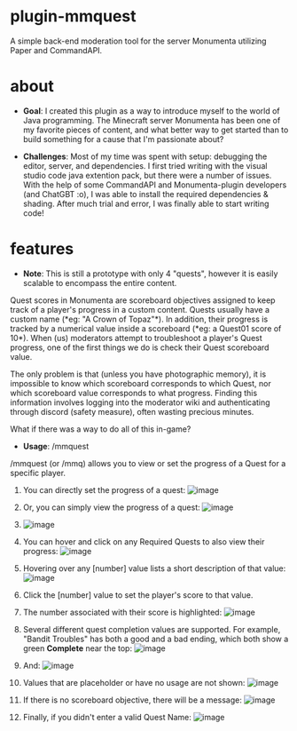 # plugin-mmquest
A simple back-end moderation tool for the server Monumenta utilizing Paper and CommandAPI.

# about
- **Goal**: I created this plugin as a way to introduce myself to the world of Java programming. The Minecraft server Monumenta has been one of my favorite pieces of content, and what better way to get started than to build something for a cause that I'm passionate about?

- **Challenges**: Most of my time was spent with setup: debugging the editor, server, and dependencies. I first tried writing with the visual studio code java extention pack, but there were a number of issues. With the help of some CommandAPI and Monumenta-plugin developers (and ChatGBT :o), I was able to install the required dependencies & shading. After much trial and error, I was finally able to start writing code!

# features
- **Note**: This is still a prototype with only 4 "quests", however it is easily scalable to encompass the entire content.

<p> Quest scores in Monumenta are scoreboard objectives assigned to keep track of a player's progress in a custom content. Quests usually have a custom name (*eg: "A Crown of Topaz"*). In addition, their progress is tracked by a numerical value inside a scoreboard (*eg: a Quest01 score of 10*). When (us) moderators attempt to troubleshoot a player's Quest progress, one of the first things we do is check their Quest scoreboard value.</p>

<p> The only problem is that (unless you have photographic memory), it is impossible to know which scoreboard corresponds to which Quest, nor which scoreboard value corresponds to what progress. Finding this information involves logging into the moderator wiki and authenticating through discord (safety measure), often wasting precious minutes.</p>

<p> What if there was a way to do all of this in-game? </p>

- **Usage**: /mmquest <Player> <QuestName>

<p> /mmquest (or /mmq) allows you to view or set the progress of a Quest for a specific player. </p>

1. You can directly set the progress of a quest: ![image](https://user-images.githubusercontent.com/123356351/219274555-fb4de1d4-d57f-4b9d-a480-f9f485aa56e4.png)

1. Or, you can simply view the progress of a quest: ![image](https://user-images.githubusercontent.com/123356351/218684147-86b6012d-6888-43e2-94a4-20d8ec2e4980.png)
2. ![image](https://user-images.githubusercontent.com/123356351/219274082-0e9a5c9e-ee89-4173-9342-de1fc684aa7c.png)

3. You can hover and click on any Required Quests to also view their progress: ![image](https://user-images.githubusercontent.com/123356351/219274115-3124149b-10e5-4b5d-a49d-609b429d900b.png)

4. Hovering over any [number] value lists a short description of that value: ![image](https://user-images.githubusercontent.com/123356351/219274156-5d0b2887-eaf5-48ac-b032-88a2545c99e4.png)

5. Click the [number] value to set the player's score to that value.
6. The number associated with their score is highlighted: ![image](https://user-images.githubusercontent.com/123356351/219274250-7eca8618-319c-40b9-b944-d5586c5522b3.png)


7. Several different quest completion values are supported. For example, "Bandit Troubles" has both a good and a bad ending, which both show a green **Complete** near the top: ![image](https://user-images.githubusercontent.com/123356351/218682643-ca8d53dd-4a4c-41ca-9b44-31d1305a5ed0.png)
8. And: ![image](https://user-images.githubusercontent.com/123356351/218682716-714dda54-0645-47e9-b892-113266cbfd70.png)
9. Values that are placeholder or have no usage are not shown: ![image](https://user-images.githubusercontent.com/123356351/219274363-395d8842-5793-4eee-a282-f16f83c6119d.png)

10. If there is no scoreboard objective, there will be a message: ![image](https://user-images.githubusercontent.com/123356351/219274395-ef649d9a-01c4-4042-8637-d12548a9f644.png)

11. Finally, if you didn't enter a valid Quest Name: ![image](https://user-images.githubusercontent.com/123356351/218683651-95b19c56-b6fe-49a9-af39-1eea64d7588d.png)

